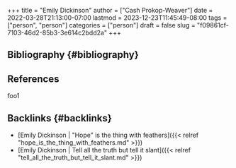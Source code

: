 +++
title = "Emily Dickinson"
author = ["Cash Prokop-Weaver"]
date = 2022-03-28T21:13:00-07:00
lastmod = 2023-12-23T11:45:49-08:00
tags = ["person", "person"]
categories = ["person"]
draft = false
slug = "f09861cf-7103-46d2-85b3-3e614c2bdd2a"
+++

## Bibliography {#bibliography}

## References

<style>.csl-entry{text-indent: -1.5em; margin-left: 1.5em;}</style><div class="csl-bib-body">
</div>

foo1


## Backlinks {#backlinks}

-   [Emily Dickinson | "Hope" is the thing with feathers]({{< relref "hope_is_the_thing_with_feathers.md" >}})
-   [Emily Dickinson | Tell all the truth but tell it slant]({{< relref "tell_all_the_truth_but_tell_it_slant.md" >}})
